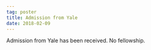 ```yaml
---
tag: poster
title: Admission from Yale
date: 2018-02-09
---
```


Admission from Yale has been received. No fellowship.
